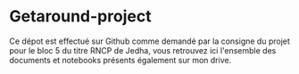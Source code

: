 # Getaround-project
Ce dépot est effectué sur Github comme demandé par la consigne du projet pour le bloc 5 du titre RNCP de Jedha, vous retrouvez ici l'ensemble des documents et notebooks présents également sur mon drive.
